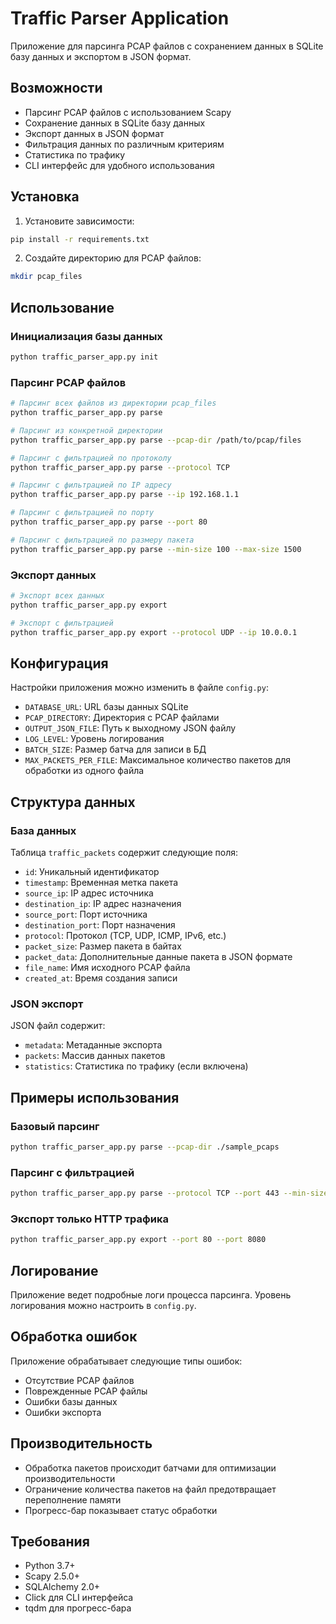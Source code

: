# Traffic Parser Application

Приложение для парсинга PCAP файлов с сохранением данных в SQLite базу данных и экспортом в JSON формат.

## Возможности

- Парсинг PCAP файлов с использованием Scapy
- Сохранение данных в SQLite базу данных
- Экспорт данных в JSON формат
- Фильтрация данных по различным критериям
- Статистика по трафику
- CLI интерфейс для удобного использования

## Установка

1. Установите зависимости:
```bash
pip install -r requirements.txt
```

2. Создайте директорию для PCAP файлов:
```bash
mkdir pcap_files
```

## Использование

### Инициализация базы данных
```bash
python traffic_parser_app.py init
```

### Парсинг PCAP файлов
```bash
# Парсинг всех файлов из директории pcap_files
python traffic_parser_app.py parse

# Парсинг из конкретной директории
python traffic_parser_app.py parse --pcap-dir /path/to/pcap/files

# Парсинг с фильтрацией по протоколу
python traffic_parser_app.py parse --protocol TCP

# Парсинг с фильтрацией по IP адресу
python traffic_parser_app.py parse --ip 192.168.1.1

# Парсинг с фильтрацией по порту
python traffic_parser_app.py parse --port 80

# Парсинг с фильтрацией по размеру пакета
python traffic_parser_app.py parse --min-size 100 --max-size 1500
```

### Экспорт данных
```bash
# Экспорт всех данных
python traffic_parser_app.py export

# Экспорт с фильтрацией
python traffic_parser_app.py export --protocol UDP --ip 10.0.0.1
```

## Конфигурация

Настройки приложения можно изменить в файле `config.py`:

- `DATABASE_URL`: URL базы данных SQLite
- `PCAP_DIRECTORY`: Директория с PCAP файлами
- `OUTPUT_JSON_FILE`: Путь к выходному JSON файлу
- `LOG_LEVEL`: Уровень логирования
- `BATCH_SIZE`: Размер батча для записи в БД
- `MAX_PACKETS_PER_FILE`: Максимальное количество пакетов для обработки из одного файла

## Структура данных

### База данных
Таблица `traffic_packets` содержит следующие поля:
- `id`: Уникальный идентификатор
- `timestamp`: Временная метка пакета
- `source_ip`: IP адрес источника
- `destination_ip`: IP адрес назначения
- `source_port`: Порт источника
- `destination_port`: Порт назначения
- `protocol`: Протокол (TCP, UDP, ICMP, IPv6, etc.)
- `packet_size`: Размер пакета в байтах
- `packet_data`: Дополнительные данные пакета в JSON формате
- `file_name`: Имя исходного PCAP файла
- `created_at`: Время создания записи

### JSON экспорт
JSON файл содержит:
- `metadata`: Метаданные экспорта
- `packets`: Массив данных пакетов
- `statistics`: Статистика по трафику (если включена)

## Примеры использования

### Базовый парсинг
```bash
python traffic_parser_app.py parse --pcap-dir ./sample_pcaps
```

### Парсинг с фильтрацией
```bash
python traffic_parser_app.py parse --protocol TCP --port 443 --min-size 100
```

### Экспорт только HTTP трафика
```bash
python traffic_parser_app.py export --port 80 --port 8080
```

## Логирование

Приложение ведет подробные логи процесса парсинга. Уровень логирования можно настроить в `config.py`.

## Обработка ошибок

Приложение обрабатывает следующие типы ошибок:
- Отсутствие PCAP файлов
- Поврежденные PCAP файлы
- Ошибки базы данных
- Ошибки экспорта

## Производительность

- Обработка пакетов происходит батчами для оптимизации производительности
- Ограничение количества пакетов на файл предотвращает переполнение памяти
- Прогресс-бар показывает статус обработки

## Требования

- Python 3.7+
- Scapy 2.5.0+
- SQLAlchemy 2.0+
- Click для CLI интерфейса
- tqdm для прогресс-бара
